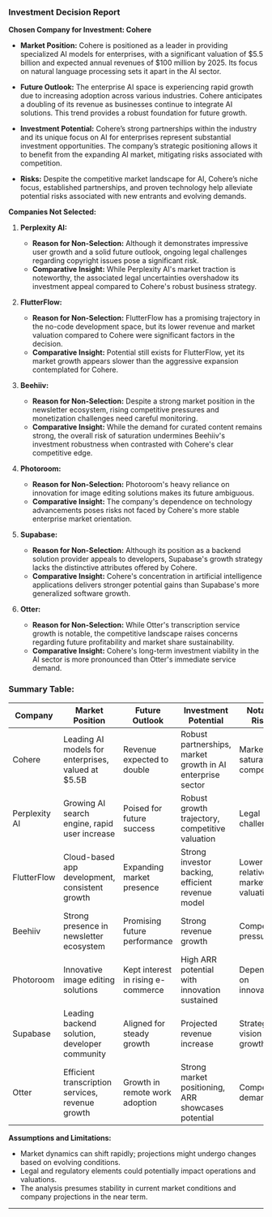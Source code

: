 ### Investment Decision Report

**Chosen Company for Investment: Cohere**

- **Market Position:** Cohere is positioned as a leader in providing specialized AI models for enterprises, with a significant valuation of $5.5 billion and expected annual revenues of $100 million by 2025. Its focus on natural language processing sets it apart in the AI sector.

- **Future Outlook:** The enterprise AI space is experiencing rapid growth due to increasing adoption across various industries. Cohere anticipates a doubling of its revenue as businesses continue to integrate AI solutions. This trend provides a robust foundation for future growth.

- **Investment Potential:** Cohere’s strong partnerships within the industry and its unique focus on AI for enterprises represent substantial investment opportunities. The company’s strategic positioning allows it to benefit from the expanding AI market, mitigating risks associated with competition.

- **Risks:** Despite the competitive market landscape for AI, Cohere’s niche focus, established partnerships, and proven technology help alleviate potential risks associated with new entrants and evolving demands.

**Companies Not Selected:**

1. **Perplexity AI:**
   - **Reason for Non-Selection:** Although it demonstrates impressive user growth and a solid future outlook, ongoing legal challenges regarding copyright issues pose a significant risk.
   - **Comparative Insight:** While Perplexity AI's market traction is noteworthy, the associated legal uncertainties overshadow its investment appeal compared to Cohere's robust business strategy.

2. **FlutterFlow:**
   - **Reason for Non-Selection:** FlutterFlow has a promising trajectory in the no-code development space, but its lower revenue and market valuation compared to Cohere were significant factors in the decision.
   - **Comparative Insight:** Potential still exists for FlutterFlow, yet its market growth appears slower than the aggressive expansion contemplated for Cohere.

3. **Beehiiv:**
   - **Reason for Non-Selection:** Despite a strong market position in the newsletter ecosystem, rising competitive pressures and monetization challenges need careful monitoring.
   - **Comparative Insight:** While the demand for curated content remains strong, the overall risk of saturation undermines Beehiiv's investment robustness when contrasted with Cohere's clear competitive edge.

4. **Photoroom:**
   - **Reason for Non-Selection:** Photoroom's heavy reliance on innovation for image editing solutions makes its future ambiguous.
   - **Comparative Insight:** The company's dependence on technology advancements poses risks not faced by Cohere's more stable enterprise market orientation.

5. **Supabase:**
   - **Reason for Non-Selection:** Although its position as a backend solution provider appeals to developers, Supabase's growth strategy lacks the distinctive attributes offered by Cohere.
   - **Comparative Insight:** Cohere's concentration in artificial intelligence applications delivers stronger potential gains than Supabase's more generalized software growth.

6. **Otter:**
   - **Reason for Non-Selection:** While Otter's transcription service growth is notable, the competitive landscape raises concerns regarding future profitability and market share sustainability.
   - **Comparative Insight:** Cohere's long-term investment viability in the AI sector is more pronounced than Otter's immediate service demand.

### Summary Table:

| Company      | Market Position                                      | Future Outlook                 | Investment Potential                                       | Notable Risks                  |
|--------------|------------------------------------------------------|--------------------------------|-------------------------------------------------------------|-------------------------------|
| Cohere       | Leading AI models for enterprises, valued at $5.5B   | Revenue expected to double     | Robust partnerships, market growth in AI enterprise sector | Market saturation, competition |
| Perplexity AI| Growing AI search engine, rapid user increase        | Poised for future success      | Robust growth trajectory, competitive valuation             | Legal challenges               |
| FlutterFlow  | Cloud-based app development, consistent growth       | Expanding market presence      | Strong investor backing, efficient revenue model            | Lower relative market valuation|
| Beehiiv      | Strong presence in newsletter ecosystem              | Promising future performance   | Strong revenue growth                                       | Competitive pressures          |
| Photoroom    | Innovative image editing solutions                   | Kept interest in rising e-commerce | High ARR potential with innovation sustained               | Dependent on innovation        |
| Supabase     | Leading backend solution, developer community        | Aligned for steady growth      | Projected revenue increase                                  | Strategic vision limits growth |
| Otter        | Efficient transcription services, revenue growth     | Growth in remote work adoption | Strong market positioning, ARR showcases potential          | Competitive demand             |

**Assumptions and Limitations:**
- Market dynamics can shift rapidly; projections might undergo changes based on evolving conditions.
- Legal and regulatory elements could potentially impact operations and valuations.
- The analysis presumes stability in current market conditions and company projections in the near term.

---